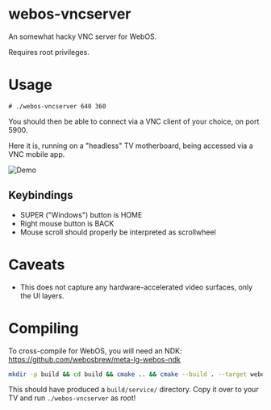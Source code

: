 # webos-vncserver
An somewhat hacky VNC server for WebOS.

Requires root privileges.

# Usage

```
# ./webos-vncserver 640 360
```

You should then be able to connect via a VNC client of your choice, on port 5900.

Here it is, running on a "headless" TV motherboard, being accessed via a VNC mobile app.

![Demo](./img/demo.jpg?raw=true)

## Keybindings

- SUPER ("Windows") button is HOME
- Right mouse button is BACK
- Mouse scroll should properly be interpreted as scrollwheel

# Caveats
- This does not capture any hardware-accelerated video surfaces, only the UI layers.

# Compiling
To cross-compile for WebOS, you will need an NDK: https://github.com/webosbrew/meta-lg-webos-ndk

```sh
mkdir -p build && cd build && cmake .. && cmake --build . --target webos-vncserver --target capture_gm --target capture_halgal
```

This should have produced a `build/service/` directory. Copy it over to your TV and run `./webos-vncserver` as root!
